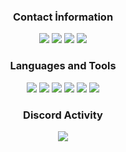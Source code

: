 <div align="center">
<h3>Contact İnformation</h3>
<a href="https://discord.com/users/587226360033050653" target"blank_"><img src="https://img.shields.io/badge/atacan%20-111111.svg?&style=for-the-badge&logo=discord&logoColor=white"></a>
<a href="https://sptfy.com/atacan" target"blank_"><img src="https://img.shields.io/badge/atacan%20-111111.svg?&style=for-the-badge&logo=spotify&logoColor=white"></a>
<a href="https://www.youtube.com/channel/s" target"blank_"><img src="https://img.shields.io/badge/atacan%20-111111.svg?&style=for-the-badge&logo=youtube&logoColor=white"></a>
<a href="https://github.com/atacancengiz" target"blank_"><img src="https://img.shields.io/badge/atacan%20-111111.svg?&style=for-the-badge&logo=github&logoColor=white"></a>
</div>


<div align="center">
<h3>Languages and Tools</h3>
<img src="https://img.shields.io/badge/JavaScript%20-111111.svg?&style=for-the-badge&logo=JavaScript&logoColor=white">
<img src="https://img.shields.io/badge/Node.js%20-111111.svg?&style=for-the-badge&logo=Node.js&logoColor=white">
<img src="https://img.shields.io/badge/Php%20-111111.svg?&style=for-the-badge&logo=Php&logoColor=white">
<img src="https://img.shields.io/badge/Discord.Js%20-111111.svg?&style=for-the-badge&logo=Javascript&logoColor=white">
<img src="https://img.shields.io/badge/HTML5%20-111111.svg?&style=for-the-badge&logo=HTML5&logoColor=white">
<img src="https://img.shields.io/badge/CSS%20-111111.svg?&style=for-the-badge&logo=CSS3&logoColor=white">
</div>

<div align="center">
<h3>Discord Activity</h3>
   <a href="https://discord.com/users/587226360033050653" target="_blank">
      <img src="https://lanyard.cnrad.dev/api/453189822438178816">
   </a>
</div>
